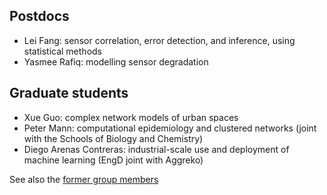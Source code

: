 <!--
.. title: Current group
.. slug: current-group
.. date: 2020-06-17 11:34:36 UTC+01:00
.. tags: 
.. category: university
.. link: 
.. description: 
.. type: text
-->

## Postdocs

- Lei Fang: sensor correlation, error detection, and inference, using
  statistical methods
- Yasmee Rafiq: modelling sensor degradation


## Graduate students

- Xue Guo: complex network models of urban spaces
- Peter Mann: computational epidemiology and clustered networks (joint
  with the Schools of Biology and Chemistry)
- Diego Arenas Contreras: industrial-scale use and deployment of
  machine learning (EngD joint with Aggreko)

See also the [former group members](/old-research-group)  

